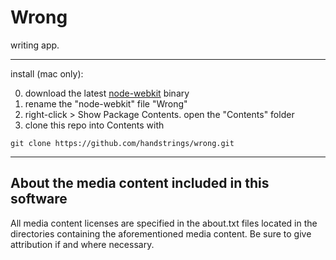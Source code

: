 # Wrong
writing app.
* * *
install (mac only):

0. download the latest
   [node-webkit](https://github.com/rogerwang/node-webkit#downloads) binary
0. rename the "node-webkit" file "Wrong"
0. right-click > Show Package Contents. open the "Contents" folder
0. clone this repo into Contents with 
```
git clone https://github.com/handstrings/wrong.git
```
* * *
## About the media content included in this software
All media content licenses are specified in the about.txt files located in the
directories containing the aforementioned media content. Be sure to give
attribution if and where necessary.
